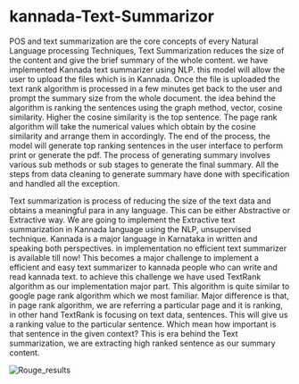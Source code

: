 # kannada-Text-Summarizor
POS and text summarization are the core concepts of every Natural Language
processing Techniques, Text Summarization reduces the size of the content and give the
brief summary of the whole content. we have implemented Kannada text summarizer
using NLP. this model will allow the user to upload the files which is in Kannada. Once
the file is uploaded the text rank algorithm is processed in a few minutes get back to the
user and prompt the summary size from the whole document. the idea behind the
algorithm is ranking the sentences using the graph method, vector, cosine similarity.
Higher the cosine similarity is the top sentence. The page rank algorithm will take the
numerical values which obtain by the cosine similarity and arrange them in accordingly.
The end of the process, the model will generate top ranking sentences in the user
interface to perform print or generate the pdf. The process of generating summary
involves various sub methods or sub stages to generate the final summary. All the steps
from data cleaning to generate summary have done with specification and handled all the
exception.


Text summarization is process of reducing the size of the text data and obtains a
meaningful para in any language. This can be either Abstractive or Extractive way.
We are going to implement the Extractive text summarization in Kannada language
using the NLP, unsupervised technique. Kannada is a major language in Karnataka in
written and speaking both perspectives. in implementation no efficient text summarizer is available till now! This becomes a major challenge to implement a efficient and
easy text summarizer to kannada people who can write and read kannada text. to
achieve this challenge we have used TextRank algorithm as our implementation major
part. This algorithm is quite similar to google page rank algorithm which we most
familiar. Major difference is that, in page rank algorithm, we are referring a particular
page and it is ranking, in other hand TextRank is focusing on text data, sentences.
This will give us a ranking value to the particular sentence. Which mean how important is that sentence in the given context? This is era behind the Text summarization, we are extracting high ranked sentence as our summary content.

![Rouge_results](https://github.com/Ravikumar-Pawar/kannada-Text-Summarizor/tree/master/Images/)
